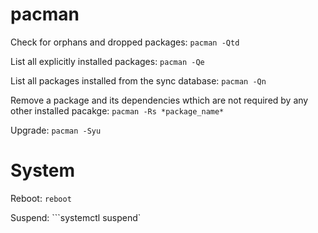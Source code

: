 # pacman

Check for orphans and dropped packages:
```pacman -Qtd```

List all explicitly installed packages:
```pacman -Qe```

List all packages installed from the sync database:
```pacman -Qn```

Remove a package and its dependencies wthich are not required by any other installed pacakge:
```pacman -Rs *package_name*```

Upgrade:
```pacman -Syu```


# System

Reboot:
```reboot```

Suspend:
```systemctl suspend`
